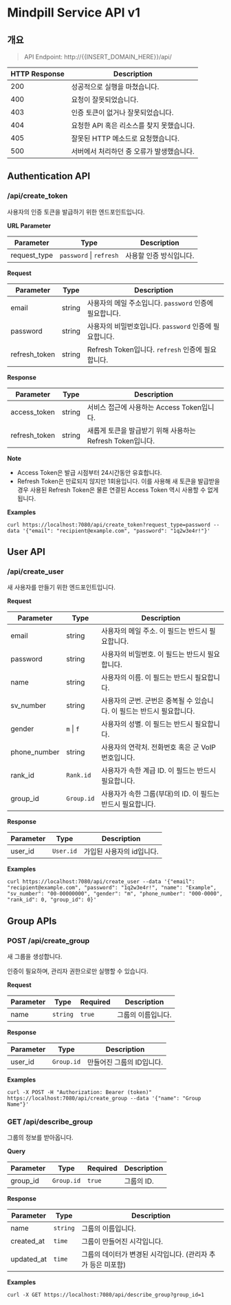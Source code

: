 # Mindpill Service API v1

## 개요

> API Endpoint: http://{{INSERT_DOMAIN_HERE}}/api/

| HTTP Response | Description                               |
| ------------- | ----------------------------------------- |
| 200           | 성공적으로 실행을 마쳤습니다.             |
| 400           | 요청이 잘못되었습니다.                    |
| 403           | 인증 토큰이 없거나 잘못되었습니다.        |
| 404           | 요청한 API 혹은 리소스를 찾지 못했습니다. |
| 405           | 잘못된 HTTP 메소드로 요청했습니다.        |
| 500           | 서버에서 처리하던 중 오류가 발생했습니다. |

## Authentication API

### /api/create_token

사용자의 인증 토큰을 발급하기 위한 엔드포인트입니다.

**URL Parameter**

| Parameter    | Type                    | Description             |
| ------------ | ----------------------- | ----------------------- |
| request_type | `password` \| `refresh` | 사용할 인증 방식입니다. |

**Request**

| Parameter     | Type   | Description                                             |
| ------------- | ------ | ------------------------------------------------------- |
| email         | string | 사용자의 메일 주소입니다. `password` 인증에 필요합니다. |
| password      | string | 사용자의 비밀번호입니다. `password` 인증에 필요합니다.  |
| refresh_token | string | Refresh Token입니다. `refresh` 인증에 필요합니다.       |

**Response**

| Parameter     | Type   | Description                                               |
| ------------- | ------ | --------------------------------------------------------- |
| access_token  | string | 서비스 접근에 사용하는 Access Token입니다.                |
| refresh_token | string | 새롭게 토큰을 발급받기 위해 사용하는 Refresh Token입니다. |

**Note**

- Access Token은 발급 시점부터 24시간동안 유효합니다.
- Refresh Token은 만료되지 않지만 1회용입니다.
  이를 사용해 새 토큰을 발급받을 경우 사용된 Refresh Token은 물론 연결된 Access Token 역시 사용할 수 없게 됩니다.

**Examples**

```
curl https://localhost:7080/api/create_token?request_type=password --data '{"email": "recipient@example.com", "password": "1q2w3e4r!"}'
```

## User API

### /api/create_user

새 사용자를 만들기 위한 엔드포인트입니다.

**Request**

| Parameter    | Type       | Description                                                            |
| ------------ | ---------- | ---------------------------------------------------------------------- |
| email        | string     | 사용자의 메일 주소. 이 필드는 반드시 필요합니다.                       |
| password     | string     | 사용자의 비밀번호. 이 필드는 반드시 필요합니다.                        |
| name         | string     | 사용자의 이름. 이 필드는 반드시 필요합니다.                            |
| sv_number    | string     | 사용자의 군번. 군번은 중복될 수 있습니다. 이 필드는 반드시 필요합니다. |
| gender       | `m` \| `f` | 사용자의 성별. 이 필드는 반드시 필요합니다.                            |
| phone_number | string     | 사용자의 연락처. 전화번호 혹은 군 VoIP 번호입니다.                     |
| rank_id      | `Rank.id`  | 사용자가 속한 계급 ID. 이 필드는 반드시 필요합니다.                    |
| group_id     | `Group.id` | 사용자가 속한 그룹(부대)의 ID. 이 필드는 반드시 필요합니다.            |

**Response**

| Parameter | Type      | Description               |
| --------- | --------- | ------------------------- |
| user_id   | `User.id` | 가입된 사용자의 id입니다. |

**Examples**

```
curl https://localhost:7080/api/create_user --data '{"email": "recipient@example.com", "password": "1q2w3e4r!", "name": "Example", "sv_number": "00-00000000", "gender": "m", "phone_number": "000-0000", "rank_id": 0, "group_id": 0}'
```

## Group APIs

### POST /api/create_group

새 그룹을 생성합니다.

인증이 필요하며, 관리자 권한으로만 실행할 수 있습니다.

**Request**

| Parameter | Type     | Required | Description        |
| --------- | -------- | -------- | ------------------ |
| name      | `string` | `true`   | 그룹의 이름입니다. |

**Response**

| Parameter | Type       | Description               |
| --------- | ---------- | ------------------------- |
| user_id   | `Group.id` | 만들어진 그룹의 ID입니다. |

**Examples**

```
curl -X POST -H "Authorization: Bearer (token)" https://localhost:7080/api/create_group --data '{"name": "Group Name"}'
```

### GET /api/describe_group

그룹의 정보를 받아옵니다.

**Query**

| Parameter | Type       | Required | Description |
| --------- | ---------- | -------- | ----------- |
| group_id  | `Group.id` | `true`   | 그룹의 ID.  |

**Response**

| Parameter  | Type     | Description                                                  |
| ---------- | -------- | ------------------------------------------------------------ |
| name       | `string` | 그룹의 이름입니다.                                           |
| created_at | `time`   | 그룹이 만들어진 시각입니다.                                  |
| updated_at | `time`   | 그룹의 데이터가 변경된 시각입니다. (관리자 추가 등은 미포함) |

**Examples**

```
curl -X GET https://localhost:7080/api/describe_group?group_id=1
```
